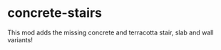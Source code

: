 # concrete-stairs
 This mod adds the missing concrete and terracotta stair, slab and wall variants!
